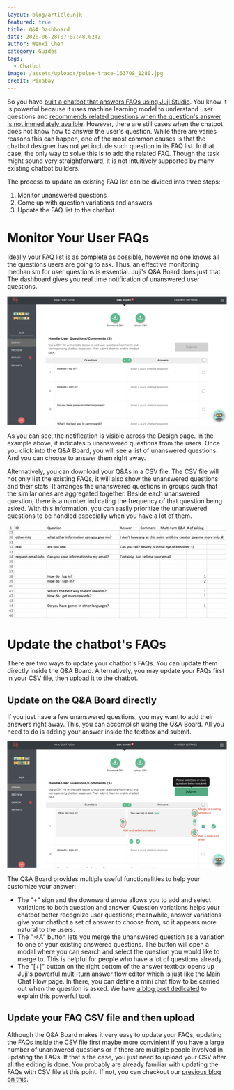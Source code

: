 ```yaml
---
layout: blog/article.njk
featured: true
title: Q&A Dashboard
date: 2020-06-28T07:07:48.024Z
author: Wenxi Chen
category: Guides
tags:
  - Chatbot
image: /assets/uploads/pulse-trace-163708_1280.jpg
credit: Pixabay
---
```

So you have [built a chatbot that answers FAQs using Juji Studio](https://juji.io/blog/building-a-smart-chatbot-in-a-few-minutes-to-answer-free-text-questions/). You know it is powerful because it uses machine learning model to understand user questions and [recommends related questions when the question's answer is not immediately availble](https://juji.io/blog/question-recommendation/). However, there are still cases when the chatbot does not know how to answer the user's question. While there are varies reasons this can happen, one of the most common causes is that the chatbot designer has not yet include such question in its FAQ list. In that case, the only way to solve this is to add the related FAQ. Though the task might sound very straightforward, it is not intuitively supported by many existing chatbot builders.

The process to update an existing FAQ list can be divided into three steps:

1. Monitor unanswered questions
2. Come up with question variations and answers
3. Update the FAQ list to the chatbot

# Monitor Your User FAQs

Ideally your FAQ list is as complete as possible, however no one knows all the questions users are going to ask. Thus, an effective monitoring mechanism for user questions is essential. Juji's Q&A Board does just that. The dashboard gives you real time notification of unanswered user questions. 

![Q&A Board showing unanswered questions in real time](/assets/uploads/screen-shot-2020-06-30-at-9.51.42-pm.png "Q&A Board showing unanswered questions in real time")

As you can see, the notification is visible across the Design page. In the example above, it indicates 5 unanswered questions from the users. Once you click into the Q&A Board, you will see a list of unanswered questions. And you can choose to answer them right away.

Alternatively, you can download your Q&As in a CSV file. The CSV file will not only list the existing FAQs, it will also show the unanswered questions and their stats. It arranges the unanswered questions in groups such that the similar ones are aggregated together. Beside each unanswered question, there is a number indicating the frequency of that question being asked. With this information, you can easily prioritize the unanswered questions to be handled especially when you have a lot of them.

![Downloaded Q&A CSV groups related unanswered questions together with stats on how many times each question has been asked](/assets/uploads/screen-shot-2020-06-30-at-10.01.17-pm.png "Downloaded Q&A CSV groups related unanswered questions together with stats on how many times each question has been asked")

# Update the chatbot's FAQs

There are two ways to update your chatbot's FAQs. You can update them directly inside the Q&A Board. Alternatively, you may update your FAQs first in your CSV file, then upload it to the chatbot.

## Update on the Q&A Board directly

If you just have a few unanswered questions, you may want to add their answers right away. This, you can accomplish using the Q&A Board. All you need to do is adding your answer inside the textbox and submit. 

![Add an answer to an unanswered question in Q&A Board](/assets/uploads/screen-shot-2020-06-30-at-10.17.20-pm-copy.png "Add an answer to an unanswered question in Q&A Board")

The Q&A Board provides multiple useful functionalities to help your customize your answer:

* The "+" sign and the downward arrow allows you to add and select variations to both question and answer. Question variations helps your chatbot better recognize user questions; meanwhile, answer variations give your chatbot a set of answer to choose from, so it appears more natural to the users.
* The "->A" button lets you merge the unanswered question as a variation to one of your existing answered questions. The button will open a modal where you can search and select the question you would like to merge to. This is helpful for people who have a lot of questions already.
* The "\[+]" button on the right bottom of the answer textbox opens up Juji's powerful multi-turn answer flow editor which is just like the Main Chat Flow page. In there, you can define a mini chat flow to be carried out when the question is asked. We have [a blog post dedicated](https://juji.io/blog/how-to-make-your-chatbot-to-answer-non-trivial-questions/) to explain this powerful tool.

## Update your FAQ CSV file and then upload

Although the Q&A Board makes it very easy to update your FAQs, updating the FAQs inside the CSV file first maybe more convinient if you have a large number of unanswered questions or if there are multiple people involved in updating the FAQs. If that's the case, you just need to upload your CSV after all the editing is done. You probably are already familiar with updating the FAQs with CSV file at this point. If not, you can checkout our [previous blog on this](https://juji.io/blog/building-a-smart-chatbot-in-a-few-minutes-to-answer-free-text-questions/).
